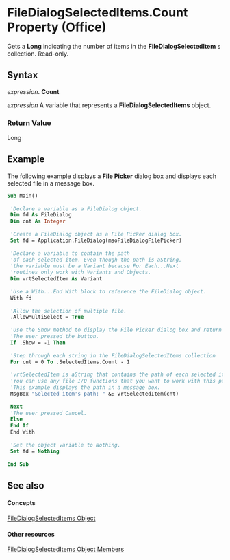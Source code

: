 
# FileDialogSelectedItems.Count Property (Office)

Gets a  **Long** indicating the number of items in the **FileDialogSelectedItem** s collection. Read-only.


## Syntax

 _expression_. **Count**

 _expression_ A variable that represents a **FileDialogSelectedItems** object.


### Return Value

Long


## Example

The following example displays a  **File Picker** dialog box and displays each selected file in a message box.


```vb
Sub Main() 
 
 'Declare a variable as a FileDialog object. 
 Dim fd As FileDialog 
 Dim cnt As Integer 
 
 'Create a FileDialog object as a File Picker dialog box. 
 Set fd = Application.FileDialog(msoFileDialogFilePicker) 
 
 'Declare a variable to contain the path 
 'of each selected item. Even though the path is aString, 
 'the variable must be a Variant because For Each...Next 
 'routines only work with Variants and Objects. 
 Dim vrtSelectedItem As Variant 
 
 'Use a With...End With block to reference the FileDialog object. 
 With fd 
 
 'Allow the selection of multiple file. 
 .AllowMultiSelect = True 
 
 'Use the Show method to display the File Picker dialog box and return the user's action. 
 'The user pressed the button. 
 If .Show = -1 Then 
 
 'Step through each string in the FileDialogSelectedItems collection 
 For cnt = 0 To .SelectedItems.Count - 1 
 
 'vrtSelectedItem is aString that contains the path of each selected item. 
 'You can use any file I/O functions that you want to work with this path. 
 'This example displays the path in a message box. 
 MsgBox "Selected item's path: " &; vrtSelectedItem(cnt) 
 
 Next 
 'The user pressed Cancel. 
 Else 
 End If 
 End With 
 
 'Set the object variable to Nothing. 
 Set fd = Nothing 
 
End Sub
```


## See also


#### Concepts


[FileDialogSelectedItems Object](a72b1d99-8881-0a5f-9814-3e1b8360d011.md)
#### Other resources


[FileDialogSelectedItems Object Members](de8a51f1-0860-5b32-4795-3269ee64c3a5.md)